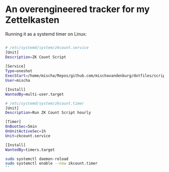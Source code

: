 # An overengineered tracker for my Zettelkasten

Running it as a systemd timer on Linux:

```bash

# /etc/systemd/system/zkcount.service
[Unit]
Description=ZK Count Script
 
[Service]
Type=oneshot
ExecStart=/home/mischa/Repos/github.com/mischavandenburg/dotfiles/scripts/zkcount
User=mischa

[Install]
WantedBy=multi-user.target

# /etc/systemd/system/zkcount.timer
[Unit]
Description=Run ZK Count Script hourly

[Timer]
OnBootSec=5min
OnUnitActiveSec=1h
Unit=zkcount.service

[Install]
WantedBy=timers.target

```

```bash
sudo systemctl daemon-reload
sudo systemctl enable --now zkcount.timer
``
